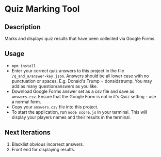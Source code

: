 # Quiz Marking Tool

## Description

Marks and displays quiz results that have been collected via Google Forms.

## Usage

- `npm install`
- Enter your correct quiz answers to this project in the file `/q_and_a/answer-key.json`. Answers should be all lower case with no punctuation or spaces. E.g. Donald's Trump = donaldstrump. You may add as many question/answers as you like.
- Download Google Forms answer set as a csv file and save as `answers.csv`. Ensure that the Google Form is not in it's Quiz setting - use a normal form.
- Copy your `answers.csv` file into this project.
- To start the application, run `node score.js` in your terminal. This will display your players names and their results in the terminal.

## Next Iterations

1. Blacklist obvious incorrect answers.
2. Front end for displaying results.
